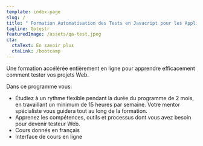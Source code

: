 ```yaml
---
template: index-page
slug: /
title: " Formation Automatisation des Tests en Javacript pour les Applications Web "
tagline: Gotestr
featuredImage: /assets/qa-test.jpeg
cta:
  ctaText: En savoir plus
  ctaLink: /bootcamp
---
```

Une formation accélérée entièrement en ligne pour apprendre efficacement comment tester vos projets Web.

Dans ce programme vous:
* Étudiez à un rythme flexible pendant la durée du programme de 2 mois, en travaillant un minimum de 15 heures par semaine. 
Votre mentor spécialiste vous guidera tout au long de la formation.
* Apprenez les compétences, outils et processus dont vous avez besoin pour devenir testeur Web.
* Cours donnés en français 
* Interface de cours en ligne